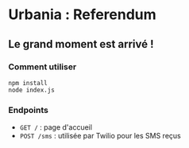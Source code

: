 # Urbania : Referendum
## Le grand moment est arrivé !

### Comment utiliser 
```
npm install
node index.js
```

### Endpoints
- ```GET /``` :  page d'accueil
- ```POST /sms``` : utilisée par Twilio pour les SMS reçus